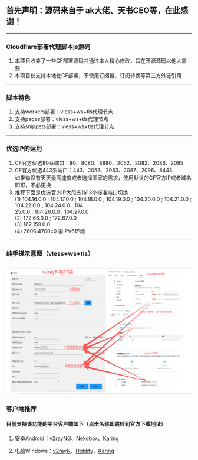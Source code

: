 ## 首先声明：源码来自于 ak大佬、天书CEO等，在此感谢！
 -------------------------------------------------------------
### Cloudflare部署代理脚本js源码

1. 本项目收集了一些CF部署源码并通过本人精心修改，旨在开源源码以他人需要
2. 本项目仅支持本地化CF部署，不使用订阅器、订阅转换等第三方外链引用
 -------------------------------------------------------------
### 脚本特色
1. 支持workers部署：vless+ws+tls代理节点
2. 支持pages部署：vless+ws+tls代理节点
3. 支持snippets部署：vless+ws+tls代理节点
 -------------------------------------------------------------
### 优选IP的运用
1. CF官方优选80系端口：80、8080、8880、2052、2082、2086、2095
2. CF官方优选443系端口：443、2053、2083、2087、2096、8443 <br>
   如果你没有天天最高速度或者选择国家的需求，使用默认的CF官方IP或者域名即可，不必更换
3. 推荐下面是优选官方IP大段支持13个标准端口切换 <br>
 (1)  104.16.0.0 ; 104.17.0.0 ; 104.18.0.0 ; 104.19.0.0 ; 104.20.0.0 ; 104.21.0.0 ; 104.22.0.0 ; 104.24.0.0 ; 104.<br>  25.0.0 ; 104.26.0.0 ; 104.27.0.0 <br>
 (2)  172.66.0.0 ; 172.67.0.0 <br>
 (3)  162.159.0.0 <br>
 (4)  2606:4700::0 需IPV6环境
 -------------------------------------------------------------
### 纯手搓示意图（vless+ws+tls）<br>
   ![这是图片](/image/手搓.png "vless")<br>
 ------------------------------------------------------------- 
### 客户端推荐
#### 目前支持该功能的平台客户端如下（点击名称即跳转到官方下载地址）
1. 安卓Android：[v2rayNG](https://github.com/2dust/v2rayNG/tags)、[Nekobox](https://github.com/starifly/NekoBoxForAndroid/releases)、[Karing](https://github.com/KaringX/karing/tags) <br>

2. 电脑Windows：[v2rayN](https://github.com/2dust/v2rayN/tags)、[Hiddify](https://github.com/hiddify/hiddify-next/tags)、[Karing](https://github.com/KaringX/karing/tags)
